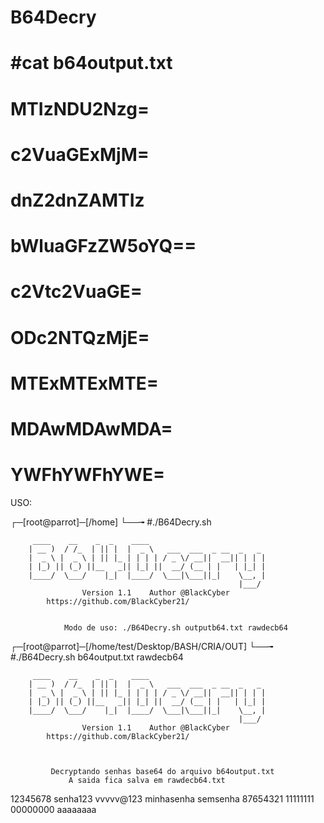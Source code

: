 # B64Decry

# #cat b64output.txt 
# MTIzNDU2Nzg=
# c2VuaGExMjM=
# dnZ2dnZAMTIz
# bWluaGFzZW5oYQ==
# c2Vtc2VuaGE=
# ODc2NTQzMjE=
# MTExMTExMTE=
# MDAwMDAwMDA=
# YWFhYWFhYWE=

USO:

┌─[root@parrot]─[/home]
└──╼ #./B64Decry.sh 

		 ____    __    _  _    ____
		| __ )  / /_  | || |  |  _ \   ___  ___  _ __  _   _
		|  _ \ |  _ \ | || |_ | | | | / _ \/ __||  __|| | | |
		| |_) || (_) ||__   _|| |_| ||  __/ (__ | |   | |_| |
		|____/  \___/    |_|  |____/  \___|\___||_|    \__, |
		                                               |___/
            		Version 1.1    Author @BlackCyber
			https://github.com/BlackCyber21/


                Modo de uso: ./B64Decry.sh outputb64.txt rawdecb64

┌─[root@parrot]─[/home/test/Desktop/BASH/CRIA/OUT]
└──╼ #./B64Decry.sh b64output.txt rawdecb64

		 ____    __    _  _    ____
		| __ )  / /_  | || |  |  _ \   ___  ___  _ __  _   _
		|  _ \ |  _ \ | || |_ | | | | / _ \/ __||  __|| | | |
		| |_) || (_) ||__   _|| |_| ||  __/ (__ | |   | |_| |
		|____/  \___/    |_|  |____/  \___|\___||_|    \__, |
		                                               |___/
            		Version 1.1    Author @BlackCyber
			https://github.com/BlackCyber21/



             Decryptando senhas base64 do arquivo b64output.txt
                 A saida fica salva em rawdecb64.txt

12345678
senha123
vvvvv@123
minhasenha
semsenha
87654321
11111111
00000000
aaaaaaaa
